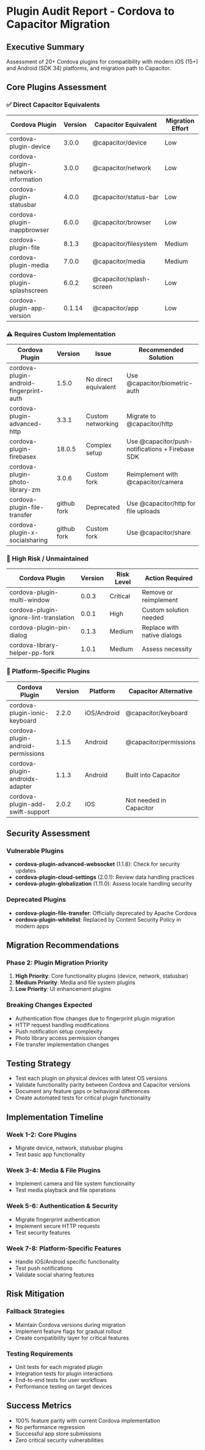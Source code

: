 # Plugin Audit Report - Cordova to Capacitor Migration

## Executive Summary
Assessment of 20+ Cordova plugins for compatibility with modern iOS (15+) and Android (SDK 34) platforms, and migration path to Capacitor.

## Core Plugins Assessment

### ✅ Direct Capacitor Equivalents
| Cordova Plugin | Version | Capacitor Equivalent | Migration Effort |
|----------------|---------|---------------------|------------------|
| cordova-plugin-device | 3.0.0 | @capacitor/device | Low |
| cordova-plugin-network-information | 3.0.0 | @capacitor/network | Low |
| cordova-plugin-statusbar | 4.0.0 | @capacitor/status-bar | Low |
| cordova-plugin-inappbrowser | 6.0.0 | @capacitor/browser | Low |
| cordova-plugin-file | 8.1.3 | @capacitor/filesystem | Medium |
| cordova-plugin-media | 7.0.0 | @capacitor/media | Medium |
| cordova-plugin-splashscreen | 6.0.2 | @capacitor/splash-screen | Low |
| cordova-plugin-app-version | 0.1.14 | @capacitor/app | Low |

### ⚠️ Requires Custom Implementation
| Cordova Plugin | Version | Issue | Recommended Solution |
|----------------|---------|-------|---------------------|
| cordova-plugin-android-fingerprint-auth | 1.5.0 | No direct equivalent | Use @capacitor/biometric-auth |
| cordova-plugin-advanced-http | 3.3.1 | Custom networking | Migrate to @capacitor/http |
| cordova-plugin-firebasex | 18.0.5 | Complex setup | Use @capacitor/push-notifications + Firebase SDK |
| cordova-plugin-photo-library-zm | 3.0.6 | Custom fork | Reimplement with @capacitor/camera |
| cordova-plugin-file-transfer | github fork | Deprecated | Use @capacitor/http for file uploads |
| cordova-plugin-x-socialsharing | github fork | Custom fork | Use @capacitor/share |

### 🔴 High Risk / Unmaintained
| Cordova Plugin | Version | Risk Level | Action Required |
|----------------|---------|------------|-----------------|
| cordova-plugin-multi-window | 0.0.3 | Critical | Remove or reimplement |
| cordova-plugin-ignore-lint-translation | 0.0.1 | High | Custom solution needed |
| cordova-plugin-pin-dialog | 0.1.3 | Medium | Replace with native dialogs |
| cordova-library-helper-pp-fork | 1.0.1 | Medium | Assess necessity |

### 📱 Platform-Specific Plugins
| Cordova Plugin | Version | Platform | Capacitor Alternative |
|----------------|---------|----------|----------------------|
| cordova-plugin-ionic-keyboard | 2.2.0 | iOS/Android | @capacitor/keyboard |
| cordova-plugin-android-permissions | 1.1.5 | Android | @capacitor/permissions |
| cordova-plugin-androidx-adapter | 1.1.3 | Android | Built into Capacitor |
| cordova-plugin-add-swift-support | 2.0.2 | iOS | Not needed in Capacitor |

## Security Assessment

### Vulnerable Plugins
- **cordova-plugin-advanced-websocket** (1.1.8): Check for security updates
- **cordova-plugin-cloud-settings** (2.0.1): Review data handling practices
- **cordova-plugin-globalization** (1.11.0): Assess locale handling security

### Deprecated Plugins
- **cordova-plugin-file-transfer**: Officially deprecated by Apache Cordova
- **cordova-plugin-whitelist**: Replaced by Content Security Policy in modern apps

## Migration Recommendations

### Phase 2: Plugin Migration Priority
1. **High Priority**: Core functionality plugins (device, network, statusbar)
2. **Medium Priority**: Media and file system plugins
3. **Low Priority**: UI enhancement plugins

### Breaking Changes Expected
- Authentication flow changes due to fingerprint plugin migration
- HTTP request handling modifications
- Push notification setup complexity
- Photo library access permission changes
- File transfer implementation changes

## Testing Strategy
- Test each plugin on physical devices with latest OS versions
- Validate functionality parity between Cordova and Capacitor versions
- Document any feature gaps or behavioral differences
- Create automated tests for critical plugin functionality

## Implementation Timeline

### Week 1-2: Core Plugins
- Migrate device, network, statusbar plugins
- Test basic app functionality

### Week 3-4: Media & File Plugins
- Implement camera and file system functionality
- Test media playback and file operations

### Week 5-6: Authentication & Security
- Migrate fingerprint authentication
- Implement secure HTTP requests
- Test security features

### Week 7-8: Platform-Specific Features
- Handle iOS/Android specific functionality
- Test push notifications
- Validate social sharing features

## Risk Mitigation

### Fallback Strategies
- Maintain Cordova versions during migration
- Implement feature flags for gradual rollout
- Create compatibility layer for critical features

### Testing Requirements
- Unit tests for each migrated plugin
- Integration tests for plugin interactions
- End-to-end tests for user workflows
- Performance testing on target devices

## Success Metrics
- 100% feature parity with current Cordova implementation
- No performance regression
- Successful app store submissions
- Zero critical security vulnerabilities
